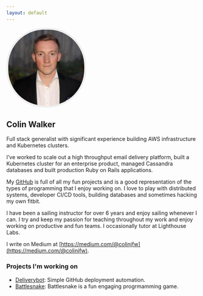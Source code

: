 ```yaml
---
layout: default
---
```


<div class="text-center" style="margin-top: 1em;">
  <img src="assets/images/me.jpg" alt="Profile pic" style="border: thick solid #eee; width: 200px; height: 200px; border-radius: 100px; margin: auto;">
</div>

## Colin Walker

Full stack generalist with significant experience building AWS infrastructure and Kubernetes clusters.

I’ve worked to scale out a high throughput email delivery platform, built a Kubernetes cluster for an enterprise product, managed Cassandra databases and built production Ruby on Rails applications.

My [GitHub](https://github.com/colinjfw) is full of all my fun projects and is
a good representation of the types of programming that I enjoy working on.
I love to play with distributed systems, developer CI/CD tools, building
databases and sometimes hacking my own fitbit.

I have been a sailing instructor for over 6 years and enjoy sailing whenever I
can. I try and keep my passion for teaching throughout my work and enjoy
working on productive and fun teams. I occasionally tutor at Lighthouse Labs.

I write on Medium at [https://medium.com/@colinjfw](https://medium.com/@colinjfw).

### Projects I'm working on

- [Deliverybot](https://deliverybot.dev): Simple GitHub deployment automation.
- [Battlesnake](https://battlesnake.com): Battlesnake is a fun engaging
  progrmamming game.
